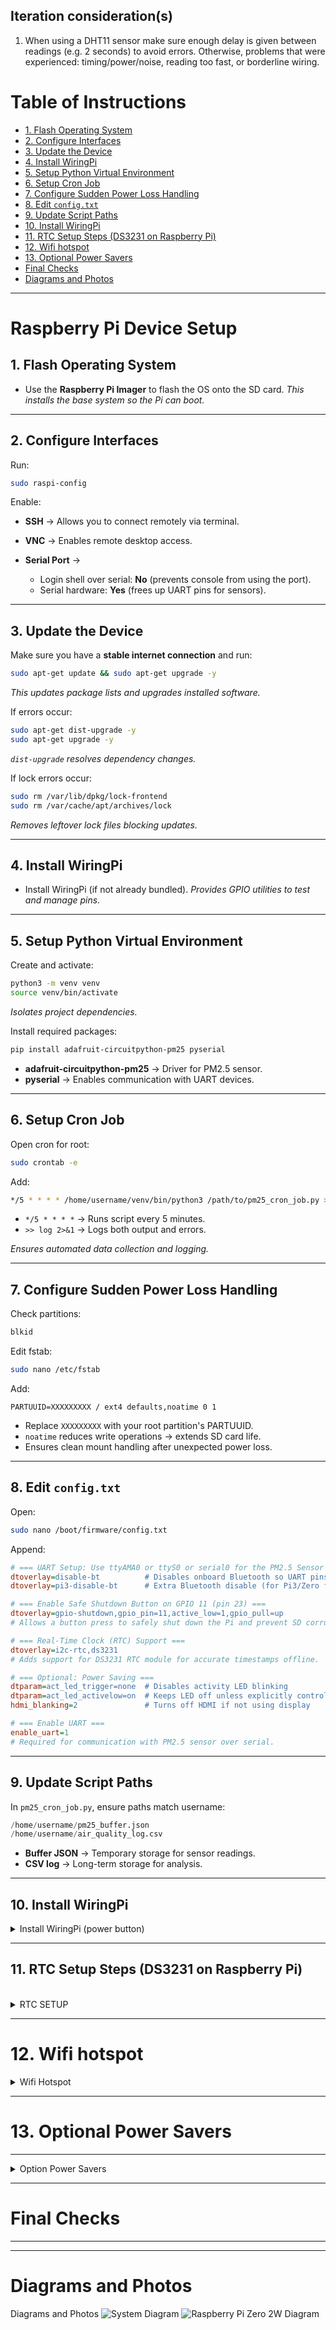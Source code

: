 ## Iteration consideration(s)

1. When using a DHT11 sensor make sure enough delay is given between readings (e.g. 2 seconds) to avoid errors.
   Otherwise, problems that were experienced: timing/power/noise, reading too fast, or borderline wiring.

# Table of Instructions
- [1. Flash Operating System](#1-flash-operating-system)
- [2. Configure Interfaces](#2-configure-interfaces)
- [3. Update the Device](#3-update-the-device)
- [4. Install WiringPi](#4-install-wiringpi)
- [5. Setup Python Virtual Environment](#5-setup-python-virtual-environment)
- [6. Setup Cron Job](#6-setup-cron-job)
- [7. Configure Sudden Power Loss Handling](#7-configure-sudden-power-loss-handling)
- [8. Edit `config.txt`](#8-edit-configtxt)
- [9. Update Script Paths](#9-update-script-paths)
- [10. Install WiringPi](#10-install-wiringpi)
- [11. RTC Setup Steps (DS3231 on Raspberry Pi)](#11-rtc-setup-steps-ds3231-on-raspberry-pi)
- [12. Wifi hotspot](#12-wifi-hotspot)
- [13. Optional Power Savers](#13-optional-power-savers)
- [Final Checks](#final-checks)
- [Diagrams and Photos](#diagrams-and-photos)
---

# Raspberry Pi Device Setup

## 1. Flash Operating System

* Use the **Raspberry Pi Imager** to flash the OS onto the SD card.
  *This installs the base system so the Pi can boot.*

---

## 2. Configure Interfaces

Run:

```bash
sudo raspi-config
```

Enable:

* **SSH** → Allows you to connect remotely via terminal.
* **VNC** → Enables remote desktop access.
* **Serial Port** →

  * Login shell over serial: **No** (prevents console from using the port).
  * Serial hardware: **Yes** (frees up UART pins for sensors).

---

## 3. Update the Device

Make sure you have a **stable internet connection** and run:

```bash
sudo apt-get update && sudo apt-get upgrade -y
```

*This updates package lists and upgrades installed software.*

If errors occur:

```bash
sudo apt-get dist-upgrade -y
sudo apt-get upgrade -y
```

*`dist-upgrade` resolves dependency changes.*

If lock errors occur:

```bash
sudo rm /var/lib/dpkg/lock-frontend
sudo rm /var/cache/apt/archives/lock
```

*Removes leftover lock files blocking updates.*

---

## 4. Install WiringPi

* Install WiringPi (if not already bundled).
  *Provides GPIO utilities to test and manage pins.*

---

## 5. Setup Python Virtual Environment

Create and activate:

```bash
python3 -m venv venv
source venv/bin/activate
```

*Isolates project dependencies.*

Install required packages:

```bash
pip install adafruit-circuitpython-pm25 pyserial
```

* **adafruit-circuitpython-pm25** → Driver for PM2.5 sensor.
* **pyserial** → Enables communication with UART devices.

---

## 6. Setup Cron Job

Open cron for root:

```bash
sudo crontab -e
```

Add:

```bash
*/5 * * * * /home/username/venv/bin/python3 /path/to/pm25_cron_job.py >> /home/username/air_quality_cron.log 2>&1
```

* `*/5 * * * *` → Runs script every 5 minutes.
* `>> log 2>&1` → Logs both output and errors.

*Ensures automated data collection and logging.*

---

## 7. Configure Sudden Power Loss Handling

Check partitions:

```bash
blkid
```

Edit fstab:

```bash
sudo nano /etc/fstab
```

Add:

```
PARTUUID=XXXXXXXXX / ext4 defaults,noatime 0 1
```

* Replace `XXXXXXXXX` with your root partition's PARTUUID.
* `noatime` reduces write operations → extends SD card life.
* Ensures clean mount handling after unexpected power loss.

---

## 8. Edit `config.txt`

Open:

```bash
sudo nano /boot/firmware/config.txt
```

Append:

```ini
# === UART Setup: Use ttyAMA0 or ttyS0 or serial0 for the PM2.5 Sensor ===
dtoverlay=disable-bt          # Disables onboard Bluetooth so UART pins can be used
dtoverlay=pi3-disable-bt      # Extra Bluetooth disable (for Pi3/Zero family)

# === Enable Safe Shutdown Button on GPIO 11 (pin 23) ===
dtoverlay=gpio-shutdown,gpio_pin=11,active_low=1,gpio_pull=up
# Allows a button press to safely shut down the Pi and prevent SD corruption.

# === Real-Time Clock (RTC) Support ===
dtoverlay=i2c-rtc,ds3231
# Adds support for DS3231 RTC module for accurate timestamps offline.

# === Optional: Power Saving ===
dtparam=act_led_trigger=none  # Disables activity LED blinking
dtparam=act_led_activelow=on  # Keeps LED off unless explicitly controlled
hdmi_blanking=2               # Turns off HDMI if not using display

# === Enable UART ===
enable_uart=1
# Required for communication with PM2.5 sensor over serial.
```

---

## 9. Update Script Paths

In `pm25_cron_job.py`, ensure paths match username:

```python
/home/username/pm25_buffer.json
/home/username/air_quality_log.csv
```

* **Buffer JSON** → Temporary storage for sensor readings.
* **CSV log** → Long-term storage for analysis.

---



## **10. Install WiringPi**

<details>
    <summary>Install WiringPi (power button)</summary>

### **Download WiringPi**
```bash
cd ~
git clone https://github.com/WiringPi/WiringPi.git
```

### **Build and Install WiringPi**
```bash
cd WiringPi
./build
```

### **Verify Installation**
After installation, check if `gpio` is now available:
```bash
gpio -v
```
 **Expected Output (If WiringPi Installed Correctly)**:
```
gpio version: 2.XX (version may vary)
```

---

### **Test GPIO 3 (Button)**
Now check if your **shutdown button is detected**:
```bash
gpio -g mode 11 in
watch -n 0.5 gpio -g read 11
```
**Expected Behavior**
- **When button is unpressed:** Output should be `1`.
- **When button is pressed:** Output should change to `0`.

If the button does not change state, **double-check the wiring**:
- One leg **to GPIO 11 (Pin 5)**.
- One leg **to GND (Pin 6)**.

</details>


---


## 11. RTC Setup Steps (DS3231 on Raspberry Pi)

<br /> 

<details>
    <summary> RTC SETUP </summary>

### **Wiring the RTC Module**


Connect the DS3231 RTC module to Pi using the I2C interface:

| RTC Pin | Connect To (Pi GPIO) | Physical Pin |
|---------|----------------------|--------------|
| VCC     | 3.3V or 5V           | 1 or 2       |
| GND     | Ground               | 6 or 9       |
| SDA     | SDA (I2C Data)       | GPIO 2 (Pin 3) |
| SCL     | SCL (I2C Clock)      | GPIO 3 (Pin 5) |

---

### **Enable I2C Interface**
Run:

```bash
sudo raspi-config
```

- Go to **Interface Options > I2C > Enable**
- Reboot after enabling.

---

### **Verify RTC is Detected**

Run:

```bash
sudo i2cdetect -y 1
```

Output should be something like:

```
50: -- -- -- -- -- -- 57 -- ...
```

If you see `UU` or `57`, the RTC is detected and you can move on.

---

### **Edit `/boot/firmware/config.txt`**

double check you had this correctly configured):

```txt
[all]
dtoverlay=i2c-rtc,ds3231
dtoverlay=gpio-shutdown,gpio_pin=11,active_low=1,gpio_pull=up
```

Leave out `pi3-disable-bt` on Pi Zero unless needed.

---


check clock:

### **Check `hwclock`**
Check the current RTC time:
```bash
sudo hwclock
```


### **Disable Fake Hardware Clock**

```bash
sudo apt-get purge fake-hwclock
sudo systemctl disable fake-hwclock
```

This makes sure the system uses the **real** RTC instead of a simulated one.

---

### **Manually Sync Time (one-time setup)**

If the Pi currently has the correct time from Wi-Fi:

```bash
sudo hwclock -w   # Write system time to RTC
```

If the RTC had an old time:

```bash
sudo date -s "yyyy-mm-dd hour:minute:second"   # Set system time from RTC
```

Then sync system time to RTC:

```bash
sudo hwclock -w
```
*This ensures both system and RTC clocks are aligned.*

Read time from RTC to verify:

```bash
sudo hwclock -r
```
*Shows the current date/time stored on the RTC.*

Sync RTC to system time at boot:

```bash
sudo hwclock -s
```
*Sets the system clock from the RTC module*

---

### **Create Startup Sync Script (Optional)**

To sync RTC at boot and log the result:

Edit `/etc/rc.local`:

```bash
sudo nano /etc/rc.local
```

Insert **before** `exit 0`:

```bash
#!/bin/bash
/sbin/hwclock --hctosys
echo "RTC at boot: $(/sbin/hwclock -r)" >> /home/youruser/rtc_boot_check.log
```

> Make sure `/etc/rc.local` is executable:
```bash
sudo chmod +x /etc/rc.local
```

Then test:
```bash
sudo systemctl status rc-local
```

---

### **Test After Reboot with No Internet**

1. Disconnect Pi from Wi-Fi.
2. Reboot the Pi.
3. Run:
   ```bash
   date
   hwclock -r
   ```
4. Both should report the correct time.

---

### Notes

- The **RTC keeps time even when the Pi is powered off**, thanks to the onboard coin battery.
- Once set up, **you don’t no need to any additional scripts** in  cron jobs — the system clock will be correct on boot.

---
</details>


---


# 12. Wifi hotspot

<details>
    <summary> Wifi Hotspot</summary>

### Step 1: Find wifi device
`nmcli device`

### Step 2: Create hotsot network
`sudo nmcli device wifi hotspot ssid <hotspot name> password <hotspot password> ifname wlan0`

### Step 3: Configure hotspot network
`nmcli connection show <hotspot UUID>`

### Step 4: auto connect to hotspot on boot
`sudo nmcli connection modify <hotspot UUID> connection.autoconnect yes connection.autoconnect-priority 100`

</details>


---

# 13. Optional Power Savers

---

<details>
    <summary>Option Power Savers</summary>


### **Disable HDMI (saves ~25–30mA)**

You likely don’t use video output while in the field. (for in the lab or at home you may want to keep it enabled):

```bash
sudo /opt/vc/bin/tvservice -o
```

To make it automatic on boot, add this to `/etc/rc.local` (before `exit 0`):

```bash
/opt/vc/bin/tvservice -o
```

---

### **Disable LEDs (saves ~5–10mA)**

You're already controlling the **ACT LED**, but there might be others like `PWR` or `status`.

Disable in `/boot/firmware/config.txt`:

```ini
dtparam=act_led_trigger=none
dtparam=act_led_activelow=on
```

To turn it off immediately:

```bash
echo 0 | sudo tee /sys/class/leds/ACT/brightness
```

---

### **Turn Off Onboard Audio (if unused)**

```ini
# In /boot/firmware/config.txt
dtparam=audio=off
```

---

### **Disable Wi-Fi and Bluetooth (saves 30–50mA)**

If you don’t need internet in the field:

```bash
sudo rfkill block wifi
sudo rfkill block bluetooth
```


To make permanent, add to `/etc/rc.local`:

```bash
rfkill block wifi
rfkill block bluetooth
```

Or add to `config.txt`:

```ini
dtoverlay=disable-wifi
dtoverlay=disable-bt
```

---

### 5. **Shut Down Unused Services**

List active services:

```bash
systemctl list-units --type=service --state=running
```

Disable ones you don’t need (examples):

```bash
sudo systemctl disable hciuart.service
sudo systemctl disable avahi-daemon.service
```

**Only disable if you're sure you don't need the service.**

---


### **Put the Sensor to Sleep Between Readings**

If you're using the PM5003 or similar:
- Use the **SET pin (PIN3)** to put it to sleep
- Control that pin from the Pi via a GPIO output (e.g. BCM 22)
- Set LOW to sleep, HIGH to wake

This can save ~100mA between reads


---

## Estimated Summary Table: Pi Power Optimization Techniques

| Action | Savings | Safe? |
|--------|---------|-------|
| Disable HDMI | ~30 mA | ✅ Yes |
| Disable WiFi/BT | ~30–50 mA | ✅ If not needed |
| Turn off LEDs | ~10 mA | ✅ Yes |
| Sleep sensor | ~100 mA | ✅ Yes |
| Use CPU powersave | ~10–40 mA | ✅ Yes |
| Set unused GPIOs | Minor | ✅ Good practice |
| Shutdown idle services | Varies | ⚠️ Be careful |
| Sleep/shutdown Pi between jobs | Huge (most power saved) | ✅ If externally managed |

</details>

---


# Final Checks

---


---

# Diagrams and Photos
Diagrams and Photos
![System Diagram](images/System_Diagram.png)
![Raspberry Pi Zero 2W Diagram](images/RaspberryPiZero2W_Sensor_diagram.png)
